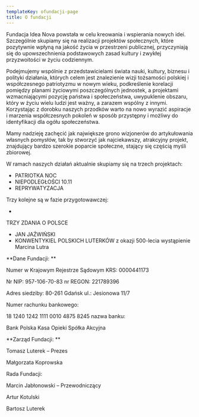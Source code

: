 ```yaml
---
templateKey: ofundacji-page
title: O fundacji
---
```

Fundacja Idea Nova powstała w celu kreowania i wspierania nowych idei. Szczególnie skupiamy się na realizacji projektów społecznych, które pozytywnie wpłyną na jakość życia w przestrzeni publicznej, przyczyniają się do upowszechnienia podstawowych zasad kultury i zwykłej przyzwoitości w życiu codziennym.

Podejmujemy wspólnie z przedstawicielami świata nauki, kultury, biznesu i polityki działania, których celem jest znalezienie wizji tożsamości polskiej i współczesnego patriotyzmu w nowym wieku, podkreślenie korelacji pomiędzy planami życiowymi poszczególnych jednostek, a projektami wzmacniającymi pozycję państwa i społeczeństwa, uwypuklenie obszaru, który w życiu wielu ludzi jest ważny, a zarazem wspólny z innymi. Korzystając z dorobku naszych przodków warto na nowo wyrazić aspiracje i marzenia współczesnych pokoleń w sposób przystępny i możliwy do identyfikacji dla ogółu społeczeństwa.
 

Mamy nadzieję zachęcić jak największe grono wizjonerów do artykułowania własnych pomysłów, tak by stworzyć jak najciekawszy, atrakcyjny projekt, znajdujący bardzo szerokie poparcie społeczne, stający się częścią myśli zbiorowej.
 

W ramach naszych działań aktualnie skupiamy się na trzech projektach:

* PATRIOTKA NOC 
* NIEPODLEGŁOŚCI 10.11
*  REPRYWATYZACJA 

Trzy kolejne są w fazie przygotowawczej:

* 
TRZY ZDANIA O POLSCE
* JAN JAŹWIŃSKI 
* KONWENTYKIEL POLSKICH LUTERKÓW z okazji 500-lecia wystąpienie Marcina Lutra



**Dane Fundacji: **

Numer w Krajowym Rejestrze Sądowym KRS: 0000441173


Nr NIP: 957-106-70-83 nr REGON: 221789396


Adres siedziby: 80-261 Gdańsk ul.: Jesionowa 11/7



Numer rachunku bankowego: 

18 1240 1242 1111 0010 4875 8245 nazwa banku: 

Bank Polska Kasa Opieki Spółka Akcyjna



**Zarząd Fundacji:
**


Tomasz Luterek – Prezes


Małgorzata Koprowska


Rada Fundacji:


Marcin Jabłonowski – Przewodniczący


Artur Kotulski


Bartosz Luterek
